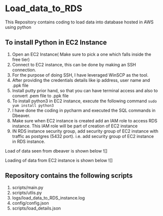 # Load_data_to_RDS
This Repository contains coding to load data into database hosted in AWS using python


## To install Python in EC2 Instance
1. Open an EC2 Instance( Make sure to pick a one which falls inside the free tier)
2. Connect to EC2 instance, this can be done by making an SSH connection.
3. For the purpose of doing SSH, I have leveraged WinSCP as the tool.
4. After providing the credentials details like ip address, user name and .ppk file
5. Install putty prior hand, so that you can have terminal access and also to convert .pem file to .ppk file
6. To install python3 in EC2 instance, execute the following command
`sudo yum install python3`
7. I have done the coding in pycharm and executed the SQL commands in Dbeaver.
8. Make sure when EC2 instance is created add an IAM role to access RDS instance. This IAM role will be part of creation of EC2 instance
9. IN RDS instance security group, add security group of EC2 instance with traffic as postgres (5432 port).
    i.e. add security group of EC2 instance in RDS instance.

Load of data seen from dbeaver is shown below ![] 

Loading of data from EC2 instance is shown below ![] 

## Repository contains the following scripts
1. scripts/main.py
2. scripts/utlis.py
3. logs/load_data_to_RDS_instance.log
4. config/config.json
5. scripts/load_details.json  